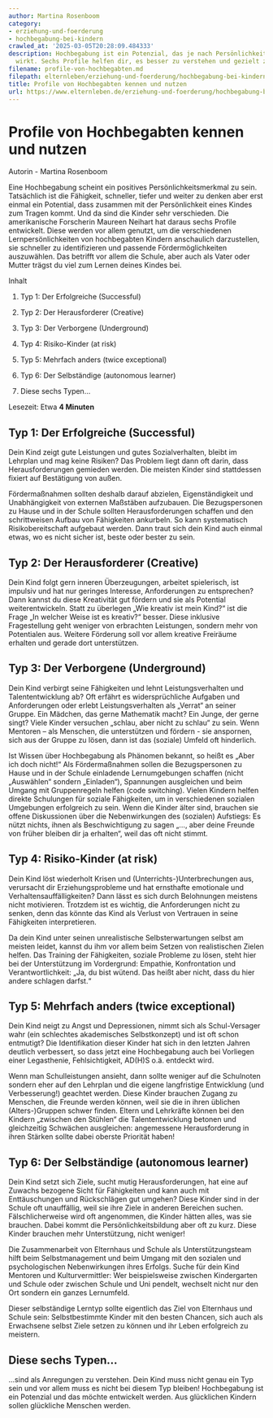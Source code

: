 ```yaml
---
author: Martina Rosenboom
category:
- erziehung-und-foerderung
- hochbegabung-bei-kindern
crawled_at: '2025-03-05T20:28:09.484333'
description: Hochbegabung ist ein Potenzial, das je nach Persönlichkeit deines Kindes
  wirkt. Sechs Profile helfen dir, es besser zu verstehen und gezielt zu fördern.
filename: profile-von-hochbegabten.md
filepath: elternleben/erziehung-und-foerderung/hochbegabung-bei-kindern/profile-von-hochbegabten.md
title: Profile von Hochbegabten kennen und nutzen
url: https://www.elternleben.de/erziehung-und-foerderung/hochbegabung-bei-kindern/profile-von-hochbegabten/
---
```


#  Profile von Hochbegabten kennen und nutzen

Autorin - Martina Rosenboom

Eine Hochbegabung scheint ein positives Persönlichkeitsmerkmal zu sein.
Tatsächlich ist die Fähigkeit, schneller, tiefer und weiter zu denken aber
erst einmal ein Potential, dass zusammen mit der Persönlichkeit eines Kindes
zum Tragen kommt. Und da sind die Kinder sehr verschieden. Die amerikanische
Forscherin Maureen Neihart hat daraus sechs Profile entwickelt. Diese werden
vor allem genutzt, um die verschiedenen Lernpersönlichkeiten von hochbegabten
Kindern anschaulich darzustellen, sie schneller zu identifizieren und passende
Fördermöglichkeiten auszuwählen. Das betrifft vor allem die Schule, aber auch
als Vater oder Mutter trägst du viel zum Lernen deines Kindes bei.

Inhalt

1. Typ 1: Der Erfolgreiche (Successful)

2. Typ 2: Der Herausforderer (Creative)

3. Typ 3: Der Verborgene (Underground)

4. Typ 4: Risiko-Kinder (at risk)

5. Typ 5: Mehrfach anders (twice exceptional)

6. Typ 6: Der Selbständige (autonomous learner)

7. Diese sechs Typen...

Lesezeit: Etwa **4 Minuten**



##  Typ 1: Der Erfolgreiche (Successful)

Dein Kind zeigt gute Leistungen und gutes Sozialverhalten, bleibt im Lehrplan
und mag keine Risiken? Das Problem liegt dann oft darin, dass
Herausforderungen gemieden werden. Die meisten Kinder sind stattdessen fixiert
auf Bestätigung von außen.  
  
Fördermaßnahmen sollten deshalb darauf abzielen, Eigenständigkeit und
Unabhängigkeit von externen Maßstäben aufzubauen. Die Bezugspersonen zu Hause
und in der Schule sollten Herausforderungen schaffen und den schrittweisen
Aufbau von Fähigkeiten ankurbeln. So kann systematisch Risikobereitschaft
aufgebaut werden. Dann traut sich dein Kind auch einmal etwas, wo es nicht
sicher ist, beste oder bester zu sein.

##  Typ 2: Der Herausforderer (Creative)

Dein Kind folgt gern inneren Überzeugungen, arbeitet spielerisch, ist impulsiv
und hat nur geringes Interesse, Anforderungen zu entsprechen? Dann kannst du
diese Kreativität gut fördern und sie als Potential weiterentwickeln. Statt zu
überlegen „Wie kreativ ist mein Kind?“ ist die Frage „In welcher Weise ist es
kreativ?“ besser. Diese inklusive Fragestellung geht weniger von erbrachten
Leistungen, sondern mehr von Potentialen aus. Weitere Förderung soll vor allem
kreative Freiräume erhalten und gerade dort unterstützen.

##  Typ 3: Der Verborgene (Underground)

Dein Kind verbirgt seine Fähigkeiten und lehnt Leistungsverhalten und
Talententwicklung ab? Oft erfährt es widersprüchliche Aufgaben und
Anforderungen oder erlebt Leistungsverhalten als „Verrat“ an seiner Gruppe.
Ein Mädchen, das gerne Mathematik macht? Ein Junge, der gerne singt? Viele
Kinder versuchen „schlau, aber nicht zu schlau“ zu sein. Wenn Mentoren – als
Menschen, die unterstützen und fördern - sie anspornen, sich aus der Gruppe zu
lösen, dann ist das (soziale) Umfeld oft hinderlich.  
  
Ist Wissen über Hochbegabung als Phänomen bekannt, so heißt es „Aber ich doch
nicht!“ Als Fördermaßnahmen sollen die Bezugspersonen zu Hause und in der
Schule einladende Lernumgebungen schaffen (nicht „Auswählen“ sondern
„Einladen“), Spannungen ausgleichen und beim Umgang mit Gruppenregeln helfen
(code switching). Vielen Kindern helfen direkte Schulungen für soziale
Fähigkeiten, um in verschiedenen sozialen Umgebungen erfolgreich zu sein. Wenn
die Kinder älter sind, brauchen sie offene Diskussionen über die
Nebenwirkungen des (sozialen) Aufstiegs: Es nützt nichts, ihnen als
Beschwichtigung zu sagen „…, aber deine Freunde von früher bleiben dir ja
erhalten“, weil das oft nicht stimmt.

##  Typ 4: Risiko-Kinder (at risk)

Dein Kind löst wiederholt Krisen und (Unterrichts-)Unterbrechungen aus,
verursacht dir Erziehungsprobleme und hat ernsthafte emotionale und
Verhaltensauffälligkeiten? Dann lässt es sich durch Belohnungen meistens nicht
motivieren. Trotzdem ist es wichtig, die Anforderungen nicht zu senken, denn
das könnte das Kind als Verlust von Vertrauen in seine Fähigkeiten
interpretieren.  
  
Da dein Kind unter seinen unrealistische Selbsterwartungen selbst am meisten
leidet, kannst du ihm vor allem beim Setzen von realistischen Zielen helfen.
Das Training der Fähigkeiten, soziale Probleme zu lösen, steht hier bei der
Unterstützung im Vordergrund: Empathie, Konfrontation und Verantwortlichkeit:
„Ja, du bist wütend. Das heißt aber nicht, dass du hier andere schlagen
darfst.“

##  Typ 5: Mehrfach anders (twice exceptional)

Dein Kind neigt zu Angst und Depressionen, nimmt sich als Schul-Versager wahr
(ein schlechtes akademisches Selbstkonzept) und ist oft schon entmutigt? Die
Identifikation dieser Kinder hat sich in den letzten Jahren deutlich
verbessert, so dass jetzt eine Hochbegabung auch bei Vorliegen einer
Legasthenie, Fehlsichtigkeit, AD(H)S o.ä. entdeckt wird.  
  
Wenn man Schulleistungen ansieht, dann sollte weniger auf die Schulnoten
sondern eher auf den Lehrplan und die eigene langfristige Entwicklung (und
Verbesserung!) geachtet werden. Diese Kinder brauchen Zugang zu Menschen, die
Freunde werden können, weil sie die in ihren üblichen (Alters-)Gruppen schwer
finden. Eltern und Lehrkräfte können bei den Kindern „zwischen den Stühlen“
die Talententwicklung betonen und gleichzeitig Schwächen ausgleichen:
angemessene Herausforderung in ihren Stärken sollte dabei oberste Priorität
haben!

##  Typ 6: Der Selbständige (autonomous learner)

Dein Kind setzt sich Ziele, sucht mutig Herausforderungen, hat eine auf
Zuwachs bezogene Sicht für Fähigkeiten und kann auch mit Enttäuschungen und
Rückschlägen gut umgehen? Diese Kinder sind in der Schule oft unauffällig,
weil sie ihre Ziele in anderen Bereichen suchen. Fälschlicherweise wird oft
angenommen, die Kinder hätten alles, was sie brauchen. Dabei kommt die
Persönlichkeitsbildung aber oft zu kurz. Diese Kinder brauchen mehr
Unterstützung, nicht weniger!  
  
Die Zusammenarbeit von Elternhaus und Schule als Unterstützungsteam hilft beim
Selbstmanagement und beim Umgang mit den sozialen und psychologischen
Nebenwirkungen ihres Erfolgs. Suche für dein Kind Mentoren und
Kulturvermittler: Wer beispielsweise zwischen Kindergarten und Schule oder
zwischen Schule und Uni pendelt, wechselt nicht nur den Ort sondern ein ganzes
Lernumfeld.  
  
Dieser selbständige Lerntyp sollte eigentlich das Ziel von Elternhaus und
Schule sein: Selbstbestimmte Kinder mit den besten Chancen, sich auch als
Erwachsene selbst Ziele setzen zu können und ihr Leben erfolgreich zu
meistern.

##  Diese sechs Typen...

...sind als Anregungen zu verstehen. Dein Kind muss nicht genau ein Typ sein
und vor allem muss es nicht bei diesem Typ bleiben! Hochbegabung ist ein
Potenzial und das möchte entwickelt werden. Aus glücklichen Kindern sollen
glückliche Menschen werden.  
  

